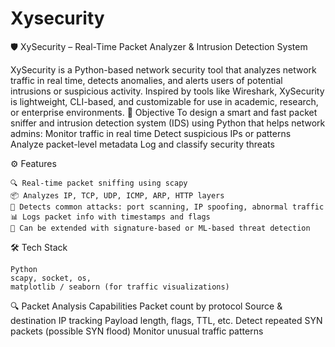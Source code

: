 # Xysecurity
🛡️ XySecurity – Real-Time Packet Analyzer & Intrusion Detection System

XySecurity is a Python-based network security tool that analyzes network traffic in real time, detects anomalies, and alerts users of potential intrusions or suspicious activity. Inspired by tools like Wireshark, XySecurity is lightweight, CLI-based, and customizable for use in academic, research, or enterprise environments.
🎯 Objective
To design a smart and fast packet sniffer and intrusion detection system (IDS) using Python that helps network admins:
    Monitor traffic in real time
    Detect suspicious IPs or patterns
    Analyze packet-level metadata
    Log and classify security threats

⚙️ Features

    🔍 Real-time packet sniffing using scapy
    📦 Analyzes IP, TCP, UDP, ICMP, ARP, HTTP layers
    🚨 Detects common attacks: port scanning, IP spoofing, abnormal traffic
    📊 Logs packet info with timestamps and flags
    🔐 Can be extended with signature-based or ML-based threat detection

🛠️ Tech Stack

    Python
    scapy, socket, os, 
    matplotlib / seaborn (for traffic visualizations)

🔍 Packet Analysis Capabilities
    Packet count by protocol
    Source & destination IP tracking
    Payload length, flags, TTL, etc.
    Detect repeated SYN packets (possible SYN flood)
    Monitor unusual traffic patterns

